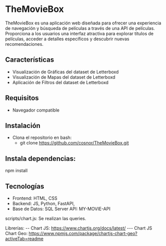 # TheMovieBox

TheMovieBox es una aplicación web diseñada para ofrecer una experiencia de navegación y búsqueda de películas a través de una API de películas. Proporciona a los usuarios una interfaz atractiva para explorar títulos de películas, acceder a detalles específicos y descubrir nuevas recomendaciones.

## Características
- Visualización de Gráficas del dataset de Letterboxd
- Visualización de Mapas del dataset de Letterboxd
- Aplicación de Filtros del dataset de Letterboxd

## Requisitos
- Navegador compatible
## Instalación
- Clona el repositorio en bash:
  - git clone https://github.com/cosnor/TheMovieBox.git

## Instala dependencias:

npm install

## Tecnologías
- Frontend: HTML, CSS
- Backend: JS, Python, FastAPI,
- Base de Datos: SQL Server
API: MY-MOVIE-API

scripts/chart.js: Se realizan las queries.

Librerías: 
-- Chart JS: https://www.chartjs.org/docs/latest/
--- Chart JS Chart Geo: https://www.npmjs.com/package/chartjs-chart-geo?activeTab=readme
 
